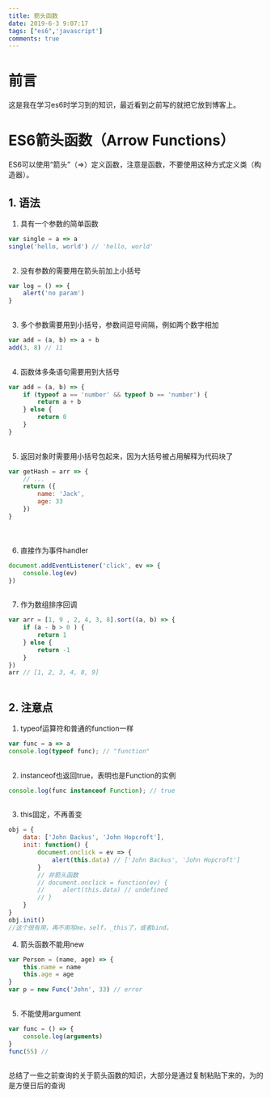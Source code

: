 ```yaml
---
title: 箭头函数
date: 2019-6-3 9:07:17
tags: ["es6",'javascript']
comments: true
---
```


# 前言

这是我在学习es6时学习到的知识，最近看到之前写的就把它放到博客上。


<!--more-->
# ES6箭头函数（Arrow Functions）

ES6可以使用“箭头”（=>）定义函数，注意是函数，不要使用这种方式定义类（构造器）。
 

## 1. 语法

1. 具有一个参数的简单函数

```javascript
var single = a => a
single('hello, world') // 'hello, world'
　　
```

2. 没有参数的需要用在箭头前加上小括号

```javascript
var log = () => {
    alert('no param')
}
　　
```

3. 多个参数需要用到小括号，参数间逗号间隔，例如两个数字相加

```javascript
var add = (a, b) => a + b
add(3, 8) // 11
　　
```

4. 函数体多条语句需要用到大括号

```js
var add = (a, b) => {
    if (typeof a == 'number' && typeof b == 'number') {
        return a + b
    } else {
        return 0
    }
}
　　
```

5. 返回对象时需要用小括号包起来，因为大括号被占用解释为代码块了

```js
var getHash = arr => {
    // ...
    return ({
        name: 'Jack',
        age: 33
    })
}
```


　　

6. 直接作为事件handler

```js
document.addEventListener('click', ev => {
    console.log(ev)
})
　　
```

7. 作为数组排序回调

```js
var arr = [1, 9 , 2, 4, 3, 8].sort((a, b) => {
    if (a - b > 0 ) {
        return 1
    } else {
        return -1
    }
})
arr // [1, 2, 3, 4, 8, 9]
　　
```

##	2. 注意点

1. typeof运算符和普通的function一样

```js
var func = a => a
console.log(typeof func); // "function"
　　
```

2. instanceof也返回true，表明也是Function的实例

```js
console.log(func instanceof Function); // true
　　
```

3. this固定，不再善变

```js
obj = {
    data: ['John Backus', 'John Hopcroft'],
    init: function() {
        document.onclick = ev => {
            alert(this.data) // ['John Backus', 'John Hopcroft']
        }
        // 非箭头函数
        // document.onclick = function(ev) {
        //     alert(this.data) // undefined
        // }
    }
}
obj.init()
//这个很有用，再不用写me，self，_this了，或者bind。
```

 

4. 箭头函数不能用new

```js
var Person = (name, age) => {
    this.name = name
    this.age = age
}
var p = new Func('John', 33) // error
　　
```

5. 不能使用argument

```js
var func = () => {
    console.log(arguments)
}
func(55) //
　　
```

总结了一些之前查询的关于箭头函数的知识，大部分是通过复制粘贴下来的，为的是方便日后的查询
